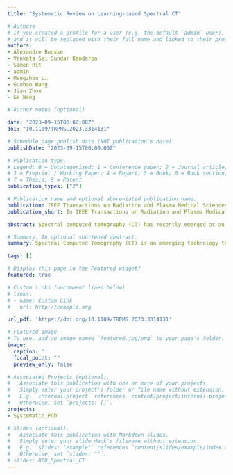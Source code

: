 ```yaml
---
title: "Systematic Review on Learning-based Spectral CT"

# Authors
# If you created a profile for a user (e.g. the default `admin` user), write the username (folder name) here 
# and it will be replaced with their full name and linked to their profile.
authors:
- Alexandre Bousse
- Venkata Sai Sundar Kandarpa
- Simon Rit 
- admin
- Mengzhou Li
- Guobao Wang
- Jian Zhou
- Ge Wang

# Author notes (optional)

date: "2023-09-15T00:00:00Z"
doi: "10.1109/TRPMS.2023.3314131"

# Schedule page publish date (NOT publication's date).
publishDate: "2023-09-15T00:00:00Z"

# Publication type.
# Legend: 0 = Uncategorized; 1 = Conference paper; 2 = Journal article;
# 3 = Preprint / Working Paper; 4 = Report; 5 = Book; 6 = Book section;
# 7 = Thesis; 8 = Patent
publication_types: ["2"]

# Publication name and optional abbreviated publication name.
publication: IEEE Transactions on Radiation and Plasma Medical Sciences
publication_short: In IEEE Transactions on Radiation and Plasma Medical Sciences

abstract: Spectral computed tomography (CT) has recently emerged as an advanced version of medical CT and significantly improves conventional (single-energy) CT. Spectral CT has two main forms, dual-energy computed tomography (DECT) and photon-counting computed tomography (PCCT), which offer image improvement, material decomposition, and feature quantification relative to conventional CT. However, the inherent challenges of spectral CT, evidenced by data and image artifacts, remain a bottleneck for clinical applications. To address these problems, machine learning techniques have been widely applied to spectral CT. In this review, we present the state-of-the-art data-driven techniques for spectral CT.

# Summary. An optional shortened abstract.
summary: Spectral Computed Tomography (CT) is an emerging technology that enables to estimate the concentration of basis materials within a scanned object by exploiting different photon energy spectra. In this work, we aim at efficiently solving a model-based maximum-a-posterior problem to reconstruct multimaterials images with application to spectral CT. 

tags: []

# Display this page in the Featured widget?
featured: true

# Custom links (uncomment lines below)
# links:
# - name: Custom Link
#   url: http://example.org

url_pdf: 'https://doi.org/10.1109/TRPMS.2023.3314131'

# Featured image
# To use, add an image named `featured.jpg/png` to your page's folder. 
image:
  caption: ''
  focal_point: ""
  preview_only: false

# Associated Projects (optional).
#   Associate this publication with one or more of your projects.
#   Simply enter your project's folder or file name without extension.
#   E.g. `internal-project` references `content/project/internal-project/index.md`.
#   Otherwise, set `projects: []`.
projects:
- Systematic_PCD

# Slides (optional).
#   Associate this publication with Markdown slides.
#   Simply enter your slide deck's filename without extension.
#   E.g. `slides: "example"` references `content/slides/example/index.md`.
#   Otherwise, set `slides: ""`.
# slides: RED_Spectral_CT
---
```


